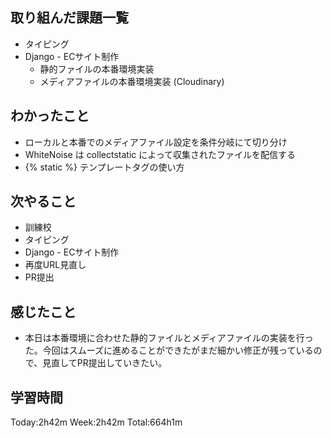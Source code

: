 ## 取り組んだ課題一覧
- タイピング
- Django - ECサイト制作
    - 静的ファイルの本番環境実装
    - メディアファイルの本番環境実装 (Cloudinary)
## わかったこと
- ローカルと本番でのメディアファイル設定を条件分岐にて切り分け
- WhiteNoise は collectstatic によって収集されたファイルを配信する
- {% static %} テンプレートタグの使い方
## 次やること
- 訓練校
- タイピング
- Django - ECサイト制作
- 再度URL見直し
- PR提出
## 感じたこと
- 本日は本番環境に合わせた静的ファイルとメディアファイルの実装を行った。今回はスムーズに進めることができたがまだ細かい修正が残っているので、見直してPR提出していきたい。
## 学習時間
Today:2h42m Week:2h42m Total:664h1m
